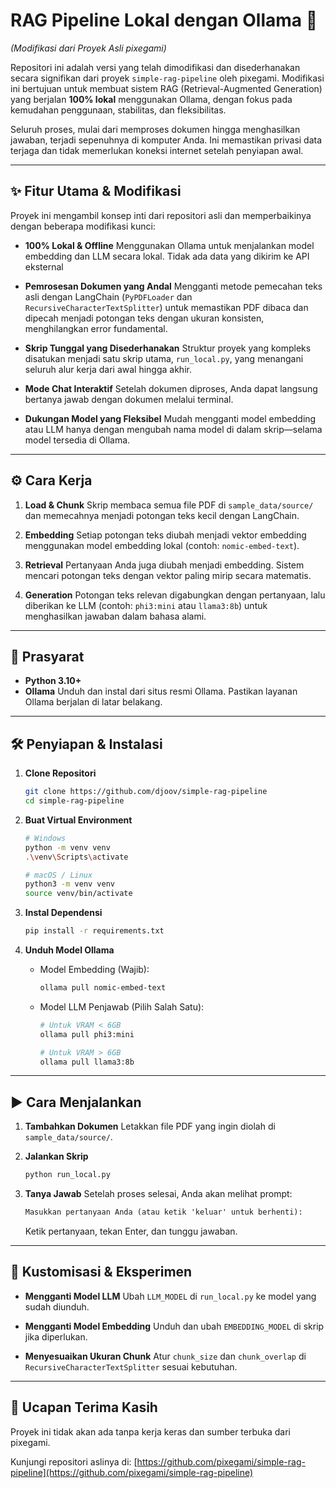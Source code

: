 # RAG Pipeline Lokal dengan Ollama 🚀

*(Modifikasi dari Proyek Asli pixegami)*

Repositori ini adalah versi yang telah dimodifikasi dan disederhanakan secara signifikan dari proyek `simple-rag-pipeline` oleh pixegami. Modifikasi ini bertujuan untuk membuat sistem RAG (Retrieval-Augmented Generation) yang berjalan **100% lokal** menggunakan Ollama, dengan fokus pada kemudahan penggunaan, stabilitas, dan fleksibilitas.

Seluruh proses, mulai dari memproses dokumen hingga menghasilkan jawaban, terjadi sepenuhnya di komputer Anda. Ini memastikan privasi data terjaga dan tidak memerlukan koneksi internet setelah penyiapan awal.

---

## ✨ Fitur Utama & Modifikasi

Proyek ini mengambil konsep inti dari repositori asli dan memperbaikinya dengan beberapa modifikasi kunci:

* **100% Lokal & Offline**
  Menggunakan Ollama untuk menjalankan model embedding dan LLM secara lokal. Tidak ada data yang dikirim ke API eksternal

* **Pemrosesan Dokumen yang Andal**
  Mengganti metode pemecahan teks asli dengan LangChain (`PyPDFLoader` dan `RecursiveCharacterTextSplitter`) untuk memastikan PDF dibaca dan dipecah menjadi potongan teks dengan ukuran konsisten, menghilangkan error fundamental.

* **Skrip Tunggal yang Disederhanakan**
  Struktur proyek yang kompleks disatukan menjadi satu skrip utama, `run_local.py`, yang menangani seluruh alur kerja dari awal hingga akhir.

* **Mode Chat Interaktif**
  Setelah dokumen diproses, Anda dapat langsung bertanya jawab dengan dokumen melalui terminal.

* **Dukungan Model yang Fleksibel**
  Mudah mengganti model embedding atau LLM hanya dengan mengubah nama model di dalam skrip—selama model tersedia di Ollama.

---

## ⚙️ Cara Kerja

1. **Load & Chunk**
   Skrip membaca semua file PDF di `sample_data/source/` dan memecahnya menjadi potongan teks kecil dengan LangChain.

2. **Embedding**
   Setiap potongan teks diubah menjadi vektor embedding menggunakan model embedding lokal (contoh: `nomic-embed-text`).

3. **Retrieval**
   Pertanyaan Anda juga diubah menjadi embedding. Sistem mencari potongan teks dengan vektor paling mirip secara matematis.

4. **Generation**
   Potongan teks relevan digabungkan dengan pertanyaan, lalu diberikan ke LLM (contoh: `phi3:mini` atau `llama3:8b`) untuk menghasilkan jawaban dalam bahasa alami.

---

## 🚀 Prasyarat

* **Python 3.10+**
* **Ollama**
  Unduh dan instal dari situs resmi Ollama. Pastikan layanan Ollama berjalan di latar belakang.

---

## 🛠️ Penyiapan & Instalasi

1. **Clone Repositori**

   ```bash
   git clone https://github.com/djoov/simple-rag-pipeline
   cd simple-rag-pipeline
   ```

2. **Buat Virtual Environment**

   ```bash
   # Windows
   python -m venv venv
   .\venv\Scripts\activate

   # macOS / Linux
   python3 -m venv venv
   source venv/bin/activate
   ```

3. **Instal Dependensi**

   ```bash
   pip install -r requirements.txt
   ```

4. **Unduh Model Ollama**

   * Model Embedding (Wajib):

     ```bash
     ollama pull nomic-embed-text
     ```

   * Model LLM Penjawab (Pilih Salah Satu):

     ```bash
     # Untuk VRAM < 6GB
     ollama pull phi3:mini

     # Untuk VRAM > 6GB
     ollama pull llama3:8b
     ```

---

## ▶️ Cara Menjalankan

1. **Tambahkan Dokumen**
   Letakkan file PDF yang ingin diolah di `sample_data/source/`.

2. **Jalankan Skrip**

   ```bash
   python run_local.py
   ```

3. **Tanya Jawab**
   Setelah proses selesai, Anda akan melihat prompt:

   ```txt
   Masukkan pertanyaan Anda (atau ketik 'keluar' untuk berhenti):
   ```

   Ketik pertanyaan, tekan Enter, dan tunggu jawaban.

---

## 🔧 Kustomisasi & Eksperimen

* **Mengganti Model LLM**
  Ubah `LLM_MODEL` di `run_local.py` ke model yang sudah diunduh.

* **Mengganti Model Embedding**
  Unduh dan ubah `EMBEDDING_MODEL` di skrip jika diperlukan.

* **Menyesuaikan Ukuran Chunk**
  Atur `chunk_size` dan `chunk_overlap` di `RecursiveCharacterTextSplitter` sesuai kebutuhan.

---

## 🙏 Ucapan Terima Kasih

Proyek ini tidak akan ada tanpa kerja keras dan sumber terbuka dari pixegami.

Kunjungi repositori aslinya di: [https://github.com/pixegami/simple-rag-pipeline](https://github.com/pixegami/simple-rag-pipeline)
